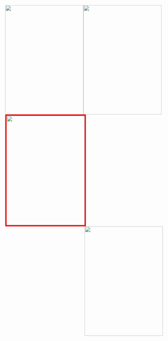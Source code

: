 
<img src="http://i.imgur.com/nlzw4Mrl.png" height="350" width="250" style="float: left; display: inline;">

<img src="http://i.imgur.com/UOLBHMFl.png" height="350" width="250" style="float: left; display: inline;">

<img src="http://i.imgur.com/CjvqMBZl.png" height="350" width="250" style="border: 4px solid red">

<img src="http://i.imgur.com/2wehppSl.png" height="350" width="250" style="float: right">


